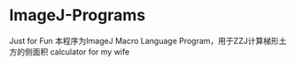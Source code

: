 # ImageJ-Programs
Just for Fun
本程序为ImageJ Macro Language Program，用于ZZJ计算梯形土方的侧面积
calculator for my wife
